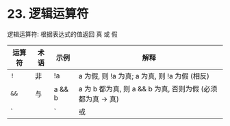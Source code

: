 # 23. 逻辑运算符

逻辑运算符: 根据表达式的值返回 真 或 假

| 运算符 | 术语 | 示例 | 解释 |
| --- | --- | --- | --- |
| `!` | 非 | !a | a 为假, 则 !a 为真; a 为真, 则 !a 为假 (相反) |
| `&&` | 与 | a && b | a 为 b 都为真, 则 a && b 为真, 否则为假 (必须都为真 -> 真) |
| `||` | 或 | a || b | a 和 b 中只要有一个为真, a || b 就为真, 如果一个都不为真即为假 (至少一个为真 -> 真) |
